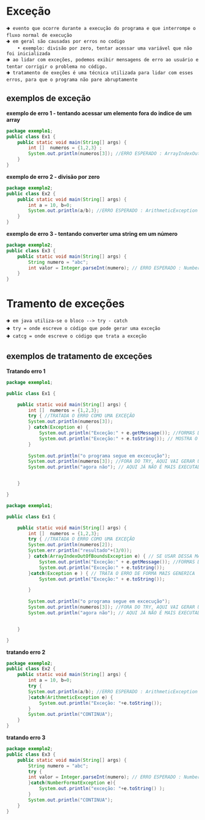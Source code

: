 # Exceção
    🢂 evento que ocorre durante a execução do programa e que interrompe o fluxo normal de execução
    🢂 em geral são causadas por erros no codigo
        • exemplo: divisão por zero, tentar acessar uma variável que não foi inicializada
    🢂 ao lidar com exceções, podemos exibir mensagens de erro ao usuário e tentar corrigir o problema no código.
    🢂 tratamento de exeções é uma técnica utilizada para lidar com esses erros, para que o programa não pare abruptamente

## exemplos de exceção
**exemplo de erro 1 - tentando acessar um elemento fora do indice de um array**
```.java
package exemplo1;
public class Ex1 {
	public static void main(String[] args) {
		int []  numeros = {1,2,3} ;
		System.out.println(numeros[3]); //ERRO ESPERADO : ArrayIndexOutOfBoundsException 
	}
}
```
**exemplo de erro 2 - divisão por zero**

```.java
package exemplo2;
public class Ex2 {
	public static void main(String[] args) {	
		int a = 10, b=0;
		System.out.println(a/b); //ERRO ESPERADO : ArithmeticException
	}
}
```

**exemplo de erro 3 - tentando converter uma string em um número**
```.java
package exemplo2;
public class Ex3 {
	public static void main(String[] args) {
		String numero = "abc";
		int valor = Integer.parseInt(numero); // ERRO ESPERADO : NumberFormatException
	}
}

```

# Tramento de exceções
    🢂 em java utiliza-se o bloco --> try - catch
    🢂 try = onde escreve o código que pode gerar uma exceção
    🢂 catcg = onde escreve o código que trata a exceção

## exemplos de tratamento de exceções
**Tratando erro 1**
```.java
package exemplo1;

public class Ex1 {

	public static void main(String[] args) {
		int []  numeros = {1,2,3};
		try { //TRATADA O ERRO COMO UMA EXCEÇÃO
		System.out.println(numeros[3]);
		} catch(Exception e) {
			System.out.println("Exceção:" + e.getMessage()); //FORMAS DE MOSTRAR QUAL A EXEÇÃO - APENAS MOSTRAR O QUE ESTA ERRADO
			System.out.println("Exceção:" + e.toString()); // MOSTRA O QUE ESTA ERRADO E QUAL É O ERRO
		}
		
		System.out.println("o programa segue em excecução");
		System.out.println(numeros[3]); //FORA DO TRY, AQUI VAI GERAR UM ERRO FATAL 
		System.out.println("agora não"); // AQUI JÁ NÃO É MAIS EXECUTADO O PROGRAMA


	}

}

```
```.java
package exemplo1;

public class Ex1 {

	public static void main(String[] args) {
		int []  numeros = {1,2,3};
		try { //TRATADA O ERRO COMO UMA EXCEÇÃO
		System.out.println(numeros[2]);
		System.err.println("resultado"+(3/0));
		} catch(ArrayIndexOutOfBoundsException e) { // SE USAR DESSA MANEIRA ELE TRATA APENAS O ERRO ESPECIFICO - se ocorrer algum outro erro ele não é tratado 
			System.out.println("Exceção:" + e.getMessage()); //FORMAS DE MOSTRAR QUAL A EXEÇÃO
			System.out.println("Exceção:" + e.toString());
		}catch(Exception e ) { // TRATA O ERRO DE FORMA MAIS GENERICA
			System.out.println("Exceção:" + e.toString());

		}
		
		System.out.println("o programa segue em excecução");
		System.out.println(numeros[3]); //FORA DO TRY, AQUI VAI GERAR UM ERRO FATAL 
		System.out.println("agora não"); // AQUI JÁ NÃO É MAIS EXECUTADO O PROGRAMA


	}

}

```

**tratando erro 2**
```.java
package exemplo2;
public class Ex2 {
	public static void main(String[] args) {
		int a = 10, b=0;
		try {
		System.out.println(a/b); //ERRO ESPERADO : ArithmeticException
		}catch(ArithmeticException e) {
			System.out.println("Exceção: "+e.toString());
		}
		System.out.println("CONTINUA");
	}
}

```
**tratando erro 3**
```.java
package exemplo2;
public class Ex3 {
	public static void main(String[] args) {
		String numero = "abc";
		try {
		int valor = Integer.parseInt(numero); // ERRO ESPERADO : NumberFormatException
		}catch(NumberFormatException e){
			System.out.println("exceção: "+e.toString() );
		}
		System.out.println("CONTINUA");
	}
}

```
